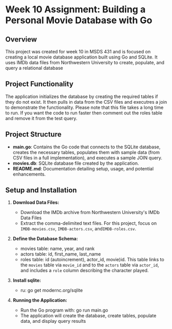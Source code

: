 # Week 10 Assignment: Building a Personal Movie Database with Go

## Overview

This project was created for week 10 in MSDS 431 and is focused on creating a local movie database application built using Go and SQLite. It uses IMDb data files from Northwestern University to create, populate, and query a relational database

## Project Functionality 
The application initializes the database by creating the required tables if they do not exist. It then pulls in data from the CSV files and executres a join to demonstrate the functionality. Please note that this file takes a long time to run.  If you want the code to run faster then comment out the roles table and remove it from the test query.

## Project Structure

- **main.go**: Contains the Go code that connects to the SQLite database, creates the necessary tables, populates them with sample data (from CSV files in a full implementation), and executes a sample JOIN query.
- **movies.db**: SQLite database file created by the application.
- **README.md**: Documentation detailing setup, usage, and potential enhancements.

## Setup and Installation

1. **Download Data Files:**
   - Download the IMDb archive from Northwestern University's IMDb Data Files
   - Extract the comma-delimited text files. For this project, focus on `IMDB-movies.csv`, `IMDB-actors.csv`, and`IMDB-roles.csv`.

2. **Define the Database Schema:**
   - movies table: name, year, and rank
   - actors table: id, first_name, last_name
   - roles table: id (autoincrement), actor_id, movie)id. This table links to the `movies` table via `movie_id` and to the `actors` table via `actor_id`, and includes a `role` column describing the character played.

3. **Install sqlite:**
    - ru: go get modernc.org/sqlite


4. **Running the Application:**
   - Run the Go program with: go run main.go
   - The application will create the database, create tables, populate data, and display query results

